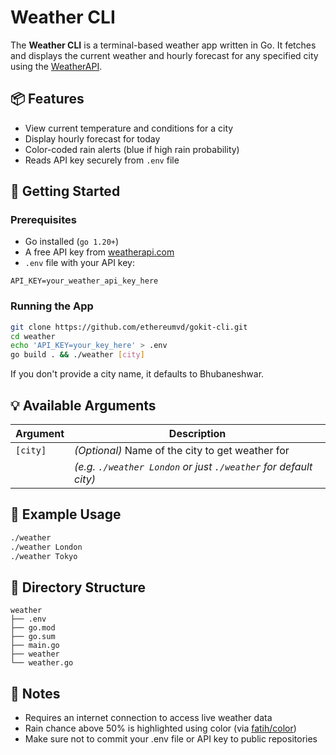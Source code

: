 # Weather CLI

The **Weather CLI** is a terminal-based weather app written in Go. It fetches and displays the current weather and hourly forecast for any specified city using the [WeatherAPI](https://www.weatherapi.com/).

## 📦 Features

- View current temperature and conditions for a city
- Display hourly forecast for today
- Color-coded rain alerts (blue if high rain probability)
- Reads API key securely from `.env` file

## 🚀 Getting Started

### Prerequisites

- Go installed (`go 1.20+`)
- A free API key from [weatherapi.com](https://www.weatherapi.com/)
- `.env` file with your API key:

```env
API_KEY=your_weather_api_key_here
```

### Running the App
```bash
git clone https://github.com/ethereumvd/gokit-cli.git
cd weather
echo 'API_KEY=your_key_here' > .env
go build . && ./weather [city]
```

If you don't provide a city name, it defaults to Bhubaneshwar.

## 💡 Available Arguments

| Argument     | Description                                                       |
|--------------|-------------------------------------------------------------------|
| `[city]`     | *(Optional)* Name of the city to get weather for                 |
|              | *(e.g. `./weather London` or just `./weather` for default city)* |

## 📌 Example Usage
```bash
./weather
./weather London
./weather Tokyo
```

## 📁 Directory Structure
```
weather
├── .env
├── go.mod
├── go.sum
├── main.go
├── weather
└── weather.go
```
## 🧠 Notes

- Requires an internet connection to access live weather data
- Rain chance above 50% is highlighted using color (via [fatih/color](github.com/fatih/color))
- Make sure not to commit your .env file or API key to public repositories
